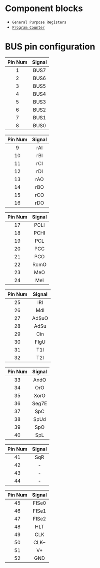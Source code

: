 # Component blocks

* [`General Purpose Registers`](Registers.md)
* [`Program Counter`](ProgramCounter.md)


# BUS pin configuration

| Pin Num | Signal |
|  :---:  |  :---: |
|    1    |  BUS7  |
|    2    |  BUS6  |
|    3    |  BUS5  |
|    4    |  BUS4  |
|    5    |  BUS3  |
|    6    |  BUS2  |
|    7    |  BUS1  |
|    8    |  BUS0  |

| Pin Num | Signal |
|  :---:  |  :---: |
|    9    |  rAI   |
|    10   |  rBI   |
|    11   |  rCI   |
|    12   |  rDI   |
|    13   |  rAO   |
|    14   |  rBO   |
|    15   |  rCO   |
|    16   |  rDO   |

| Pin Num | Signal |
|  :---:  |  :---: |
|    17   |  PCLI  |
|    18   |  PCHI  |
|    19   |  PCL   |
|    20   |  PCC   |
|    21   |  PCO   |
|    22   |  RomO  |
|    23   |  MeO   |
|    24   |  MeI   |

| Pin Num | Signal |
|  :---:  |  :---: |
|    25   |  IRI   |
|    26   |  MdI   |
|    27   |  AdSuO |
|    28   |  AdSu  |
|    29   |  Cin   |
|    30   |  FlgU  |
|    31   |  T1I   |
|    32   |  T2I   |

| Pin Num | Signal |
|  :---:  |  :---: |
|    33   |  AndO  |
|    34   |  OrO   |
|    35   |  XorO  |
|    36   |  Seg7E |
|    37   |  SpC   |
|    38   |  SpUd  |
|    39   |  SpO   |
|    40   |  SpL   |

| Pin Num | Signal |
|  :---:  |  :---: |
|    41   |  SqR   |
|    42   |   -    |
|    43   |   -    |
|    44   |   -    |

| Pin Num | Signal |
|  :---:  |  :---: |
|    45   |  FlSe0 |
|    46   |  FlSe1 |
|    47   |  FlSe2 |
|    48   |  HLT   |
|    49   |  CLK   |
|    50   |  CLK~  |
|    51   |  V+    |
|    52   |  GND   |
